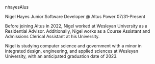 nhayesAlus

Nigel Hayes
Junior Software Developer @ Altus Power
07/31-Present

Before joining Altus in 2022, Nigel worked at Wesleyan University as a Residential Advisor. Additionally, Nigel works as a Course Assistant and Admissions Clerical Assistant at his University.  

Nigel is studying computer science and government with a minor in integrated design, engineering, and applied sciences at Wesleyan University, with an anticipated graduation date of 2023.

